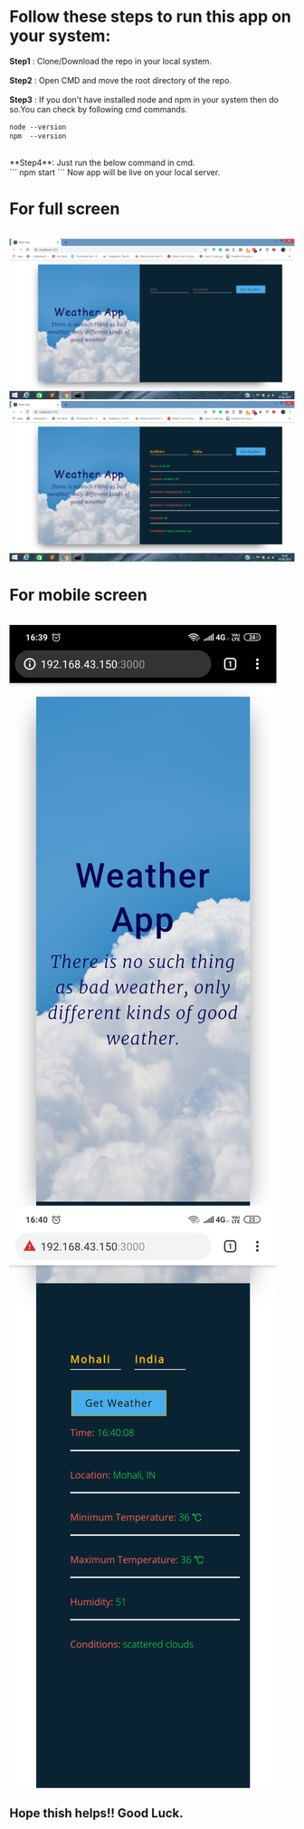 # Follow these steps to run this app on your system: 

**Step1** : Clone/Download the repo in your local system.</br>
</br>
**Step2** : Open CMD and move the root directory of the repo. </br>
</br>
**Step3** : If you don't have installed node and npm in your system then do so.You can check by following cmd commands. </br>
```
node --version
npm  --version
```
</br>
**Step4**: Just run the below command in cmd. </br>
```
npm start
```
Now app will be live on your local server. 

</br> 
 
# For full screen 
</br> 

<img src="src/img/Screenshot (72).png">
<img src="src/img/Screenshot (73).png">

</br> 

# For mobile screen 

</br> 

<img src="src/img/Screenshot_2019-08-05-16-39-49-681_com.android.chrome.png"> 
<img src="src/img/Screenshot_2019-08-05-16-40-12-973_com.android.chrome.png"> 

</br> 

## Hope thish helps!! Good Luck.

